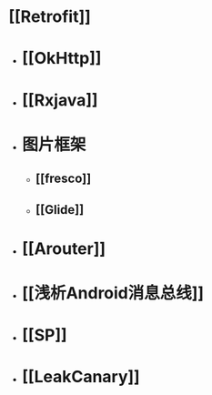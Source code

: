 # [[Retrofit]]
- # [[OkHttp]]
- # [[Rxjava]]
- # 图片框架
	- ## [[fresco]]
	- ## [[Glide]]
- # [[Arouter]]
- # [[浅析Android消息总线]]
- # [[SP]]
- # [[LeakCanary]]